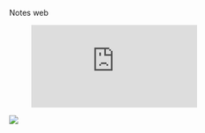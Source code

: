 Notes web   


<!-- blank line -->
<figure class="video_container">
  <iframe src="https://www.youtube.com/watch?v=0Pto0x8qemI" frameborder="0" allowfullscreen="true"> </iframe>
</figure>
<!-- blank line -->

[![](http://img.youtube.com/vi/0Pto0x8qemI/0.jpg)](https://www.youtube.com/watch?v=0Pto0x8qemI "InfinityNotes")
